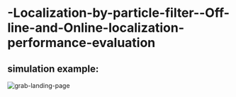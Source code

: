 # -Localization-by-particle-filter--Off-line-and-Online-localization-performance-evaluation


## simulation example:

![grab-landing-page](https://github.com/benaliabderrahmane/-Localization-by-particle-filter--Off-line-and-Online-localization-performance-evaluation/blob/main/gif%20simulation.gif)
